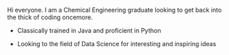 Hi everyone. I am a Chemical Engineering graduate looking to get back into the thick of coding oncemore.

- Classically trained in Java and proficient in Python

- Looking to the field of Data Science for interesting and inspiring ideas

<!---
ckrogerson/ckrogerson is a ✨ special ✨ repository because its `README.md` (this file) appears on your GitHub profile.
You can click the Preview link to take a look at your changes.
--->
